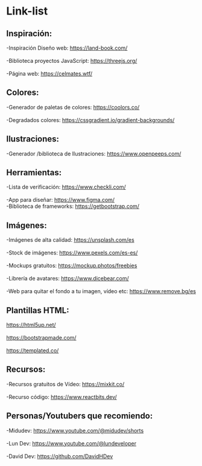 # Link-list

## Inspiración:

-Inspiración Diseño web: https://land-book.com/<br><br>
-Biblioteca  proyectos JavaScript: https://threejs.org/<br><br>
-Página web: https://celmates.wtf/

## Colores: 

-Generador de paletas de colores: https://coolors.co/<br><br>
-Degradados colores: https://cssgradient.io/gradient-backgrounds/

## Ilustraciones:

-Generador /biblioteca de Ilustraciones: https://www.openpeeps.com/

## Herramientas:

-Lista de verificación: https://www.checkli.com/<br><br>
-App para diseñar:  https://www.figma.com/<br>
-Biblioteca de frameworks: https://getbootstrap.com/

## Imágenes:

-Imágenes de alta calidad: https://unsplash.com/es<br><br>
-Stock de imágenes: https://www.pexels.com/es-es/<br><br>
-Mockups gratuitos: https://mockup.photos/freebies<br><br>
-Librería de avatares: https://www.dicebear.com/<br><br>
-Web para quitar el fondo a tu imagen, vídeo etc:  https://www.remove.bg/es

## Plantillas HTML:

https://html5up.net/<br><br>
https://bootstrapmade.com/<br><br>
https://templated.co/

## Recursos:

-Recursos gratuitos de Vídeo: https://mixkit.co/<br><br>
-Recurso código: https://www.reactbits.dev/

## Personas/Youtubers que recomiendo:

-Midudev: https://www.youtube.com/@midudev/shorts<br><br>
-Lun Dev: https://www.youtube.com/@lundeveloper<br><br>
-David Dev: https://github.com/DavidHDev
